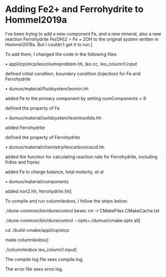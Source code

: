 # Adding Fe2+ and Ferrohydrite to Hommel2019a

I’ve been trying to add a new component Fe, and a new mineral, also a new reaction Ferrohydrite Fe(OH)2 = Fe + 2OH to the original system written in Hommel2019a. But I couldn’t get it to run.] 


To add them, I changed the code in the following files:

•	appl/icp/eicp/leocolumnproblem.hh, leo.cc, leo_column1.input

defined initial condition, boundary condition (injection) for Fe and Ferrohydrite

•	dumux/material/fluidsystem/leomin.hh 

added Fe to the primary component by setting numComponents = 9

defined the property of Fe

•	dumux/material/solidsystem/leominsolids.hh

added Ferrohydrite

defined the property of Ferrohydrite

•	dumux/material/chemistry/leocarbonicacid.hh 

added the function for calculating reaction rate for Ferrohydrite, including frdiss and frprec

added Fe to charge balance, total molarity, et al

•	dumux/material/components

added iron2.hh, ferrohydrite.hh] 


To compile and run columnleobox, I follow the steps below:

./dune-common/bin/dunecontrol bexec rm -r CMakeFiles CMakeCache.txt

./dune-common/bin/dunecontrol --opts=./dumux/cmake.opts all] 



cd ./build-cmake/appl/icp/eicp

make columnleobox] 



./columnleobox leo_column1.input] 



The compile log file sees compile.log.

The error file sees error.log.
